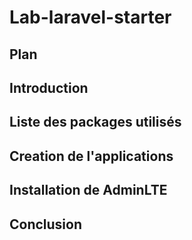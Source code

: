 # Lab-laravel-starter

## Plan 

## Introduction


## Liste des packages utilisés

## Creation de l'applications

## Installation de AdminLTE

## Conclusion